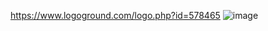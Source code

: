 https://www.logoground.com/logo.php?id=578465
![image](https://user-images.githubusercontent.com/89575248/149903713-38bfe534-827f-41dd-a398-c613912f280c.png)

